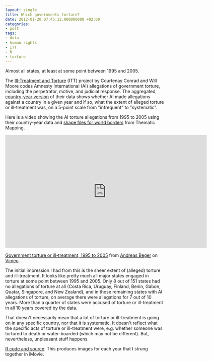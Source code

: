 ```yaml
---
layout: single
title: Which governments torture?
date: 2012-01-20 07:45:32.000000000 +02:00
categories:
- post
tags:
- data
- human rights
- ITT
- R
- torture
---
```


<p>Almost all states, at least at some point between 1995 and 2005.</p>
<p>The <a title="http://www.politicalscience.uncc.edu/cconra16/UNCC/ITT_Data_Collection.html" href="http://www.politicalscience.uncc.edu/cconra16/UNCC/ITT_Data_Collection.html">Ill-Treatment and Torture</a> (ITT) project by Courtenay Conrad and Will Moore codes Amnesty International (AI) allegations of government torture, including the perpetrator, motive, and judicial response. The aggregated, <a title="http://www.politicalscience.uncc.edu/cconra16/UNCC/Data_files/ConHagMooCY16Oct11.pdf" href="http://www.politicalscience.uncc.edu/cconra16/UNCC/Data_files/ConHagMooCY16Oct11.pdf">country-year version</a> of their data shows whether AI made allegations against a country in a given year and if so, what the extent of alleged torture or ill-treatment was, on a 5-point scale from "infrequent" to "systematic".</p>
<p>Here is a video showing the AI torture allegations from 1995 to 2005 using their country-year data and <a title="http://thematicmapping.org/downloads/world_borders.php" href="http://thematicmapping.org/downloads/world_borders.php">shape files for world borders</a> from Thematic Mapping.</p>


<iframe src="https://player.vimeo.com/video/35348578" width="640" height="360" frameborder="0" webkitallowfullscreen mozallowfullscreen allowfullscreen></iframe>
<p><a href="https://vimeo.com/35348578">Government torture or ill-treatment, 1995 to 2005</a> from <a href="https://vimeo.com/user10078439">Andreas Beger</a> on <a href="https://vimeo.com">Vimeo</a>.</p>

<p>The initial impression I had from this is the sheer extent of (alleged) torture and ill-treatment. It looks like pretty much all major states engaged in torture at some point between 1995 and 2005. Only 8 out of 151 states had no allegations of torture at all (Costa Rica, Uruguay, Finland, Benin, Gabon, Quatar, Singapore, and New Zealand), and in those remaining states with AI allegations of torture, on average there were allegations for 7 out of 10 years. More than a quarter of states were accused of torture or ill-treatment in all 10 years covered by the data.</p>
<p>That doesn't necessarily mean that a lot of torture or ill-treatment is going on in any specific country, nor that it is systematic. It doesn't reflect what the specific acts of torture or ill-treatment were, e.g. whether someone was tortured to death or water-boarded (which may not be different). But, nevertheless, unpleasant stuff happens.</p>
<p><a title="https://github.com/andybega/WorldMaps_ITT" href="https://github.com/andybega/WorldMaps_ITT">R code and source</a>. This produces images for each year that I strung together in iMovie.</p>
